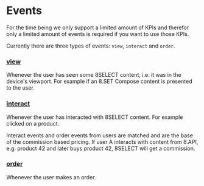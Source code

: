 # Events

For the time being we only support a limited amount of KPIs and therefor only a limited amount of events is required if you want to use those KPIs.

Currently there are three types of events: `view`, `interact` and `order`.

### [view](view/)

Whenever the user has seen some 8SELECT content, i.e. it was in the device's viewport. For example if an 8.SET Compose content is presented to the user.

### [interact](interact/)

Whenever the user has interacted with 8SELECT content. For example clicked on a product.

Interact events and order events from users are matched and are the base of the commission based pricing. If user A interacts with content from 8.API, e.g. product 42 and later buys product 42, 8SELECT will get a commission.

### [order](order.md)

Whenever the user makes an order.
